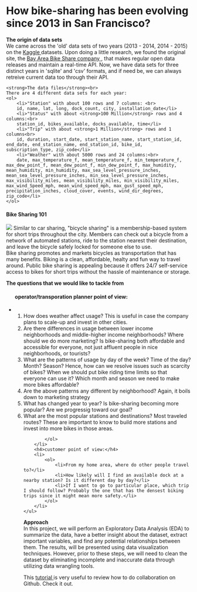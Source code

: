 # How bike-sharing has been evolving since 2013 in San Francisco?

<p> <strong>The origin of data sets</strong><br>
We came across the 'old' data sets of two years (2013 - 2014, 2014 - 2015) on the <a href = 'https://www.kaggle.com/benhamner/sf-bay-area-bike-share'> Kaggle </a> datasets.
Upon doing a little research, we found the original site, the <a href = 'http://www.bayareabikeshare.com/open-data'> Bay Area Bike Share company </a>,  that makes regular open data releases and maintain a real-time API. Now, we have data sets for three distinct years in 'sqlite' and 'csv' formats, and if need be, we can always retreive current data too through their API.
</p>
<p>
	
	<strong>The data files</strong><br>
	There are 4 different data sets for each year:
	<ol>
		<li>"Station" with about 100 rows and 7 columns: <br>
		id, name, lat, long, dock_count, city, installation_date</li>
		<li>"Status" with about <strong>100 Million</strong> rows and 4 columns:<br>
		station_id, bikes_available, docks_available, time</li>
		<li>"Trip" with about <strong>1 Million</strong> rows and 1 columns<br>
		id, duration, start_date, start_station_name, start_station_id, end_date, end_station_name, end_station_id, bike_id, subscription_type, zip_code</li>
		<li>"Weather" with about 5000 rows and 24 columns:<br>
		date, max_temperature_f, mean_temperature_f, min_temperature_f, max_dew_point_f, mean_dew_point_f, min_dew_point_f, max_humidity, mean_humidity, min_humidity, max_sea_level_pressure_inches, mean_sea_level_pressure_inches, min_sea_level_pressure_inches, max_visibility_miles, mean_visibility_miles, min_visibility_miles, max_wind_Speed_mph, mean_wind_speed_mph, max_gust_speed_mph, precipitation_inches, cloud_cover, events, wind_dir_degrees, zip_code</li>
	</ol>
</p>

<p> 
	<h4><strong>Bike Sharing 101</strong><br></h4>
	<img src="http://www.sfbike.org/wp-content/uploads/2014/03/BikeShare-diagram.jpg">
	Similar to car sharing, "bicycle sharing" is a membership-based system for short trips throughout the city. Members can check out a bicycle from a network of automated stations, ride to the station nearest their destination, and leave the bicycle safely locked for someone else to use.<br>
	Bike sharing promotes and markets bicycles as transportation that has many benefits. Biking is a clean, affordable, healty and fun way to travel around. Public bike sharing is appealing because it offers 24/7 self-service access to bikes for short trips without the hassle of maintenance or storage.
</p>

<p>
	<strong>The questions that we would like to tackle from</strong>
	<ul><h4>operator/transporation planner point of view:</h4>
		<li>
			<ol>
				<li>How does weather affect usage? This is useful in case the company plans to scale-up and invest in other cities.</li>
				<li>Are there differences in usage between lower income neighborhoods and middle-higher income neighborhoods?
				Where should we do more marketing? Is bike-sharing both affordable and accessible for everyone, not just affluent people in nice neighborhoods, or tourists?</li>
				<li>What are the patterns of usage by day of the week? Time of the day? Month? Season? Hence, how can we resolve issues such as scarcity of bikes? When we should put bike riding time limits so that everyone can use it? Which month and season we need to make more bikes affordable?</li>
				<li>Are the above patterns any different by neighborhood? Again, it boils down to marketing strategy</li>
				<li>What has changed year to year? Is bike-sharing becoming more popular? Are we progressig toward our goal?</li>
				<li>What are the most popular stations and destinations? Most traveled routes? These are important to know to build more stations and invest into more bikes in those areas.</li>

			</ol>
		</li>
		<h4>customer point of view:</h4>
		<li>
			<ol>
				<li>From my home area, where do other people travel to?</li>
				<li>How likely will I find an available dock at a nearby station? Is it different day by day?</li>
				<li>If I want to go to particular place, which trip I should follow? Probably the one that has the densest biking trips since it might mean more safety.</li>
			</ol>
		</li>
	</ul>
</p>

<p>
	<strong>Approach</strong><br>
	In this project, we will perform an Exploratory Data Analysis (EDA) to summarize the data, have a better insight about the dataset, extract important variables, and find any potential relationships between them. The results, will be presented using data visualization techniques. However, prior to these steps, we will need to clean the dataset by eliminating incomplete and inaccurate data through utilizing data wrangling tools.<br>

</p>
<p>

This <a href = 'https://code.tutsplus.com/articles/team-collaboration-with-github--net-29876'> tutorial </a> is very useful to review how to do collaboration on Github. Check it out.

</p>













